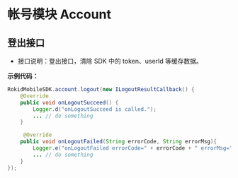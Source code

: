 # 帐号模块 Account
## 登出接口

* 接口说明：登出接口，清除 SDK 中的 token、userId 等缓存数据。

**示例代码：**

```java
RokidMobileSDK.account.logout(new ILogoutResultCallback() {
    @Override
    public void onLogoutSucceed() {
        Logger.d("onLogoutSucceed is called.");
        ... // do something
    }

     @Override
    public void onLogoutFailed(String errorCode, String errorMsg){
        Logger.e("onLogoutFailed errorCode=" + errorCode + " errorMsg=" + errorMsg);
        ... // do something
    }
});
```



